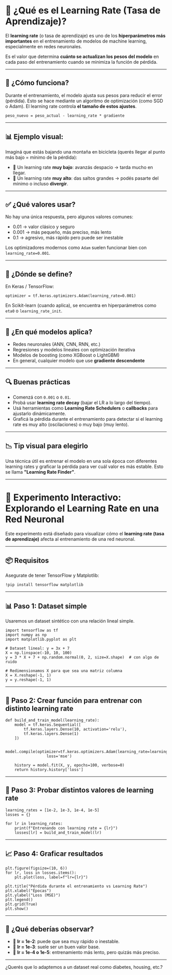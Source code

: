 # 🚀 ¿Qué es el Learning Rate (Tasa de Aprendizaje)?

El **learning rate** (o tasa de aprendizaje) es uno de los **hiperparámetros más importantes** en el entrenamiento de modelos de machine learning, especialmente en redes neuronales.

Es el valor que determina **cuánto se actualizan los pesos del modelo** en cada paso del entrenamiento cuando se minimiza la función de pérdida.

---

## 🧠 ¿Cómo funciona?

Durante el entrenamiento, el modelo ajusta sus pesos para reducir el error (pérdida). Esto se hace mediante un algoritmo de optimización (como SGD o Adam). El learning rate controla **el tamaño de estos ajustes**.

```
peso_nuevo = peso_actual - learning_rate * gradiente
```

---

## 📊 Ejemplo visual:

Imaginá que estás bajando una montaña en bicicleta (querés llegar al punto más bajo = mínimo de la pérdida):

- 🔹 Un learning rate **muy bajo**: avanzás despacio → tarda mucho en llegar.
- 🔹 Un learning rate **muy alto**: das saltos grandes → podés pasarte del mínimo o incluso **divergir**.

---

## ✅ ¿Qué valores usar?

No hay una única respuesta, pero algunos valores comunes:

- 0.01 → valor clásico y seguro
- 0.001 → más pequeño, más preciso, más lento
- 0.1 → agresivo, más rápido pero puede ser inestable

Los optimizadores modernos como `Adam` suelen funcionar bien con `learning_rate=0.001`.

---

## 🧪 ¿Dónde se define?

En Keras / TensorFlow:

```
optimizer = tf.keras.optimizers.Adam(learning_rate=0.001)
```

En Scikit-learn (cuando aplica), se encuentra en hiperparámetros como `eta0` o `learning_rate_init`.

---

## 📌 ¿En qué modelos aplica?

- Redes neuronales (ANN, CNN, RNN, etc.)
- Regresiones y modelos lineales con optimización iterativa
- Modelos de boosting (como XGBoost o LightGBM)
- En general, cualquier modelo que use **gradiente descendente**

---

## 🔍 Buenas prácticas

- Comenzá con `0.001` o `0.01`.
- Probá usar **learning rate decay** (bajar el LR a lo largo del tiempo).
- Usá herramientas como **Learning Rate Schedulers** o **callbacks** para ajustarlo dinámicamente.
- Graficá la pérdida durante el entrenamiento para detectar si el learning rate es muy alto (oscilaciones) o muy bajo (muy lento).

---

## 📉 Tip visual para elegirlo

Una técnica útil es entrenar el modelo en una sola época con diferentes learning rates y graficar la pérdida para ver cuál valor es más estable. Esto se llama **"Learning Rate Finder"**.

---

# 🧪 Experimento Interactivo: Explorando el Learning Rate en una Red Neuronal

Este experimento está diseñado para visualizar cómo el **learning rate (tasa de aprendizaje)** afecta al entrenamiento de una red neuronal.

---

## 📦 Requisitos

Asegurate de tener TensorFlow y Matplotlib:

```
!pip install tensorflow matplotlib
```

---

## 📊 Paso 1: Dataset simple

Usaremos un dataset sintético con una relación lineal simple.

```
import tensorflow as tf
import numpy as np
import matplotlib.pyplot as plt

# Dataset lineal: y = 3x + 7
X = np.linspace(-10, 10, 100)
y = 3 * X + 7 + np.random.normal(0, 2, size=X.shape)  # con algo de ruido

# Redimensionamos X para que sea una matriz columna
X = X.reshape(-1, 1)
y = y.reshape(-1, 1)
```

---

## 🧠 Paso 2: Crear función para entrenar con distinto learning rate

```
def build_and_train_model(learning_rate):
    model = tf.keras.Sequential([
        tf.keras.layers.Dense(10, activation='relu'),
        tf.keras.layers.Dense(1)
    ])
    
    model.compile(optimizer=tf.keras.optimizers.Adam(learning_rate=learning_rate),
                  loss='mse')

    history = model.fit(X, y, epochs=100, verbose=0)
    return history.history['loss']
```

---

## 🧪 Paso 3: Probar distintos valores de learning rate

```
learning_rates = [1e-2, 1e-3, 1e-4, 1e-5]
losses = {}

for lr in learning_rates:
    print(f"Entrenando con learning rate = {lr}")
    losses[lr] = build_and_train_model(lr)
```

---

## 📈 Paso 4: Graficar resultados

```
plt.figure(figsize=(10, 6))
for lr, loss in losses.items():
    plt.plot(loss, label=f"lr={lr}")

plt.title("Pérdida durante el entrenamiento vs Learning Rate")
plt.xlabel("Épocas")
plt.ylabel("Loss (MSE)")
plt.legend()
plt.grid(True)
plt.show()
```

---

## 🧾 ¿Qué deberías observar?

- 🔹 **lr = 1e-2**: puede que sea muy rápido o inestable.
- 🔹 **lr = 1e-3**: suele ser un buen valor base.
- 🔹 **lr = 1e-4 o 1e-5**: entrenamiento más lento, pero quizás más preciso.

---

¿Querés que lo adaptemos a un dataset real como diabetes, housing, etc.?


